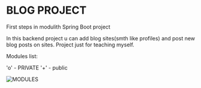 # BLOG PROJECT

First steps in modulith Spring Boot project


In this backend project u can add blog sites(smth like profiles) and post new blog posts on sites. Project just for teaching myself. 


Modules list:

'o' - PRIVATE
'+' - public

![MODULES](https://i.imgur.com/cGNixgh.png)
